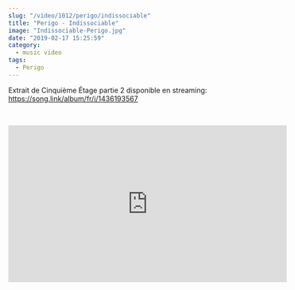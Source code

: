 ```yaml
--- 
slug: "/video/1012/perigo/indissociable"
title: "Perigo - Indissociable"
image: "Indissociable-Perigo.jpg"
date: "2019-02-17 15:25:59"
category:
  - music video
tags:
  - Perigo
---
```

<p>Extrait de Cinquième Étage partie 2 disponible en streaming: <a href="https://www.youtube.com/redirect?q=https%3A%2F%2Fsong.link%2Falbum%2Ffr%2Fi%2F1436193567&redir_token=8L1-Eq5VQaItRSPPgN7cHRx5xRd8MTU1MDQ5OTExOUAxNTUwNDEyNzE5&v=m4xSBVSOwVw&event=video_description" target="_blank">https://song.link/album/fr/i/1436193567</a></p><br/><p><iframe width="560" height="315" src="https://www.youtube.com/embed/m4xSBVSOwVw" frameborder="0" allow="accelerometer; autoplay; encrypted-media; gyroscope; picture-in-picture" allowfullscreen></iframe></p>